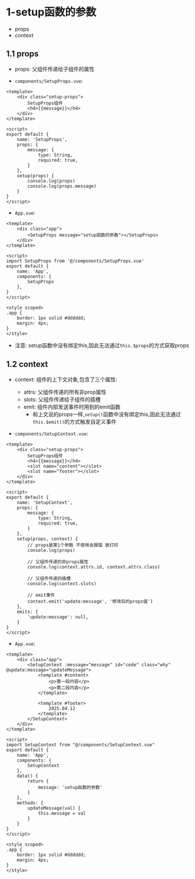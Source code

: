 # 1-setup函数的参数

- props
- context

## 1.1 props

- props: 父组件传递给子组件的属性

- `components/SetupProps.vue`:

```vue
<template>
    <div class="setup-props">
        SetupProps组件
        <h4>{{message}}</h4>
    </div>
</template>

<script>
export default {
    name: 'SetupProps',
    props: {
        message: {
            type: String,
            required: true,
        }
    },
    setup(props) {
        console.log(props)
        console.log(props.message)
    }
}
</script>
```

- `App.vue`:

```vue
<template>
    <div class="app">
        <SetupProps message="setup函数的参数"></SetupProps>
    </div>
</template>

<script>
import SetupProps from '@/components/SetupProps.vue'
export default {
    name: 'App',
    components: {
        SetupProps
    },
}
</script>

<style scoped>
.app {
    border: 1px solid #dddddd;
    margin: 4px;
}
</style>
```

- 注意: setup函数中没有绑定this,因此无法通过`this.$props`的方式获取props

## 1.2 context

- context: 组件的上下文对象,包含了三个属性:
  - attrs: 父组件传递的所有非prop属性
  - slots: 父组件传递给子组件的插槽
  - emit: 组件内部发送事件时用到的emit函数
    - 和上文说的props一样,`setup()`函数中没有绑定this,因此无法通过`this.$emit()`的方式触发自定义事件

- `components/SetupContext.vue`:

```vue
<template>
    <div class="setup-props">
        SetupProps组件
        <h4>{{message}}</h4>
        <slot name="content"></slot>
        <slot name="footer"></slot>
    </div>
</template>

<script>
export default {
    name: 'SetupContext',
    props: {
        message: {
            type: String,
            required: true,
        }
    },
    setup(props, context) {
        // props是第1个参数 不使用会报错 故打印
        console.log(props)

        // 父组件传递的非props属性
        console.log(context.attrs.id, context.attrs.class)

        // 父组件传递的插槽
        console.log(context.slots)

        // emit事件
        context.emit('update:message', '修改后的props值')
    },
    emits: {
        'update:message': null,
    }
}
</script>
```

- `App.vue`:

```vue
<template>
    <div class="app">
        <SetupContext :message="message" id="code" class="why" @update:message="updateMessage">
            <template #content>
                <p>第一段内容</p>
                <p>第二段内容</p>
            </template>

            <template #footer>
                2025.04.12
            </template>
        </SetupContext>
    </div>
</template>

<script>
import SetupContext from "@/components/SetupContext.vue"
export default {
    name: 'App',
    components: {
        SetupContext
    },
    data() {
        return {
            message: 'setup函数的参数'
        }
    },
    methods: {
        updateMessage(val) {
            this.message = val
        }
    }
}
</script>

<style scoped>
.app {
    border: 1px solid #dddddd;
    margin: 4px;
}
</style>
```